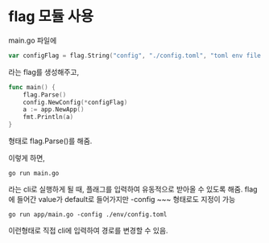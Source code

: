 # flag 모듈 사용

main.go 파일에

```go
var configFlag = flag.String("config", "./config.toml", "toml env file not found") // 실행시 flag값을 추가해서 값을 받아올 수 있게 해줌
```

라는 flag를 생성해주고,

```go
func main() {
	flag.Parse()
	config.NewConfig(*configFlag)
	a := app.NewApp()
	fmt.Println(a)
}
```

형태로 flag.Parse()를 해줌.

이렇게 하면,

```
go run main.go
```

라는 cli로 실행하게 될 때, 플래그를 입력하여 유동적으로 받아올 수 있도록 해줌.
flag에 들어간 value가 default로 들어가지만 -config ~~~ 형태로도 지정이 가능

```
go run app/main.go -config ./env/config.toml
```

이런형태로 직접 cli에 입력하여 경로를 변경할 수 있음.

